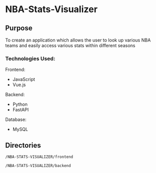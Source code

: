 # NBA-Stats-Visualizer

## Purpose
To create an application which allows the user to look up various NBA teams and easily access various stats within different seasons

### Technologies Used:
Frontend:
* JavaScript
* Vue.js

Backend:
* Python
* FastAPI

Database:
* MySQL

## Directories

`/NBA-STATS-VISUALIZER/frontend`

`/NBA-STATS-VISUALIZER/backend`

